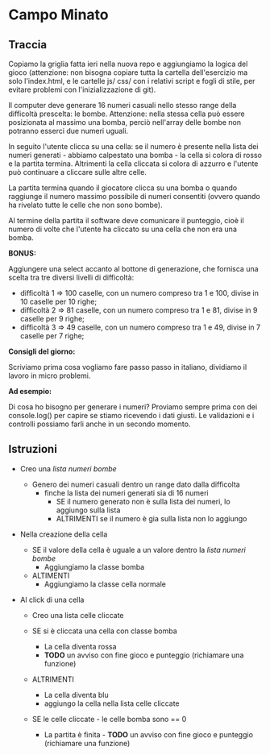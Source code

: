 # Campo Minato

## Traccia

Copiamo la griglia fatta ieri nella nuova repo e aggiungiamo la logica del gioco (attenzione: non bisogna copiare tutta la cartella dell'esercizio ma solo l'index.html, e le cartelle js/ css/ con i relativi script e fogli di stile, per evitare problemi con l'inizializzazione di git).

Il computer deve generare 16 numeri casuali nello stesso range della difficoltà prescelta: le bombe. Attenzione: nella stessa cella può essere posizionata al massimo una bomba, perciò nell'array delle bombe non potranno esserci due numeri uguali.

In seguito l'utente clicca su una cella: se il numero è presente nella lista dei numeri generati - abbiamo calpestato una bomba - la cella si colora di rosso e la partita termina. Altrimenti la cella cliccata si colora di azzurro e l'utente può continuare a cliccare sulle altre celle.

La partita termina quando il giocatore clicca su una bomba o quando raggiunge il numero massimo possibile di numeri consentiti (ovvero quando ha rivelato tutte le celle che non sono bombe).

Al termine della partita il software deve comunicare il punteggio, cioè il numero di volte che l'utente ha cliccato su una cella che non era una bomba.

**BONUS:**

Aggiungere una select accanto al bottone di generazione, che fornisca una scelta tra tre diversi livelli di difficoltà:

- difficoltà 1 ⇒ 100 caselle, con un numero compreso tra 1 e 100, divise in 10 caselle per 10 righe;
- difficoltà 2 ⇒ 81 caselle, con un numero compreso tra 1 e 81, divise in 9 caselle per 9 righe;
- difficoltà 3 ⇒ 49 caselle, con un numero compreso tra 1 e 49, divise in 7 caselle per 7 righe;

**Consigli del giorno:**

Scriviamo prima cosa vogliamo fare passo passo in italiano, dividiamo il lavoro in micro problemi.

**Ad esempio:**

Di cosa ho bisogno per generare i numeri?
Proviamo sempre prima con dei console.log() per capire se stiamo ricevendo i dati giusti.
Le validazioni e i controlli possiamo farli anche in un secondo momento.

## Istruzioni

- Creo una _lista numeri bombe_

  - Genero dei numeri casuali dentro un range dato dalla difficolta
    - finche la lista dei numeri generati sia di 16 numeri
      - SE il numero generato non è sulla lista dei numeri, lo aggiungo sulla lista
      - ALTRIMENTI se il numero è gia sulla lista non lo aggiungo

- Nella creazione della cella

  - SE il valore della cella è uguale a un valore dentro la _lista numeri bombe_
    - Aggiungiamo la classe bomba
  - ALTIMENTI
    - Aggiungiamo la classe cella normale

- Al click di una cella

  - Creo una lista celle cliccate

  - SE si è cliccata una cella con classe bomba
    - La cella diventa rossa
    - **TODO** un avviso con fine gioco e punteggio (richiamare una funzione)
  - ALTRIMENTI

    - La cella diventa blu
    - aggiungo la cella nella lista celle cliccate

  - SE le celle cliccate - le celle bomba sono == 0
    - La partita è finita - **TODO** un avviso con fine gioco e punteggio (richiamare una funzione)
